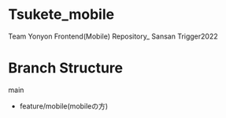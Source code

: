 # Tsukete_mobile
Team Yonyon Frontend(Mobile) Repository_ Sansan Trigger2022

# Branch Structure
main
- feature/mobile(mobileの方)
